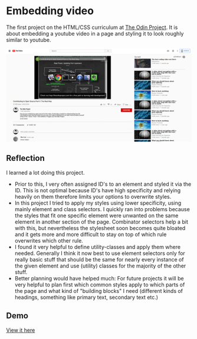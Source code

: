 # Embedding video

The first project on the HTML/CSS curriculum at [The Odin Project](https://www.theodinproject.com). It is about embedding a youtube video in a page and styling it to look roughly similar to youtube.

![Screenshot](screenshot.png)

## Reflection

I learned a lot doing this project.

- Prior to this, I very often assigned ID's to an element and styled it via the ID. This is not optimal because ID's have high specificity and relying heavily on them therefore limits your options to overwrite styles.
- In this project I tried to apply my styles using lower specificity, using mainly element and class selectors. I quickly ran into problems because the styles that fit one specific element were unwanted on the same element in another section of the page. Combinator selectors help a bit with this, but nevertheless the stylesheet soon becomes quite bloated and it gets more and more difficult to stay on top of which rule overwrites which other rule.
- I found it very helpful to define utility-classes and apply them where needed. Generally I think it now best to use element selectors only for really basic stuff that should be the same for nearly every instance of the given element and use (utility) classes for the majority of the other stuff.
- Better planning would have helped much: For future projects it will be very helpful to plan first which common styles apply to which parts of the page and what kind of "building blocks" I need (different kinds of headings, something like primary text, secondary text etc.)

## Demo

[View it here](https://reinimax.github.io/embedding-video/)
